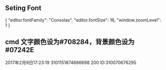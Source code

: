## Seting Font
{
  "editor.fontFamily": "Consolas",
    "editor.fontSize": 16,
    "window.zoomLevel": 1
}
## cmd 文字颜色设为#708284，背景颜色设为#07242E

2017年2月9日17:23:19  3101151874666698  200
ID:310070676295